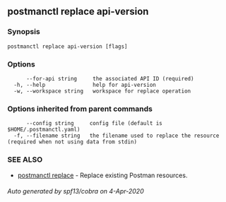 ## postmanctl replace api-version



### Synopsis



```
postmanctl replace api-version [flags]
```

### Options

```
      --for-api string     the associated API ID (required)
  -h, --help               help for api-version
  -w, --workspace string   workspace for replace operation
```

### Options inherited from parent commands

```
      --config string     config file (default is $HOME/.postmanctl.yaml)
  -f, --filename string   the filename used to replace the resource (required when not using data from stdin)
```

### SEE ALSO

* [postmanctl replace](postmanctl_replace.md)	 - Replace existing Postman resources.

###### Auto generated by spf13/cobra on 4-Apr-2020
